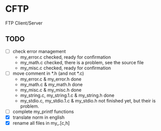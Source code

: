 # CFTP
FTP Client/Server

## TODO
* [ ] check error management
    * my_error.c checked, ready for confirmation
    * my_math.c checked, there is a problem, see the source file
    * my_misc.c checked, ready for confirmation
* [ ] move comment in *.h (and not *.c)
    * my_error.c & my_error.h done
    * my_math.c & my_math.h done
    * my_misc.c & my_misc.h done
    * my_string.c, my_string.1.c & my_string.h done
    * my_stdio.c, my_stdio.1.c & my_stdio.h not finished yet, but their is problem.
* [ ] complete my_printf functions
* [x] translate norm in english
* [x] rename all files in my_<filename>.[c,h]
